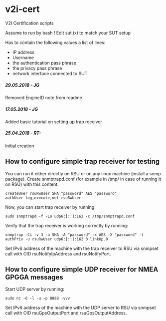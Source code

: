 # v2i-cert
V2I Certification scripts

Assume to run by bash !
Edit sut.txt to match your SUT setup

Has to contain the following values a list of lines:
- IP address
- Username
- the authentication pass phrase
- the privacy pass phrase
- network interface connected to SUT

##### 29.05.2018 - JG
Removed EngineID note from readme
##### 17.05.2018 - JG
Added basic tutorial on setting up trap receiver
##### 25.04.2018 - RT:
Initial creation

## How to configure simple trap receiver for testing
You can run it either directly on RSU or on any linux machine (install a snmp package).
Create snmptrapd.conf (for example in /tmp/ in case of running it on RSU) with this content:
```
createUser rsuRwUser SHA "password" AES "password"
authUser log,execute,net rsuRwUser
```
Now, you can start trap receiver by running:
```
sudo snmptrapd -f -Lo udp6:[::]:162 -c /tmp/snmptrapd.conf
```
Verify that the trap receiver is working correctly by running:
```
snmptrap -Ci -v 3 -a SHA -A "password" -x AES -X "password" -l authPriv -u rsuRwUser udp6:[::]:162 0 linkUp.0
```
Set IPv6 address of the machine with the trap receiver to RSU via snmpset call with OID rsuNotifyIpAddress and rsuNotifyPort.
## How to configure simple UDP receiver for NMEA GPGGA messages
Start UDP server by running:
```
sudo nc -6 -l -u -p 8888 -vvv
```
Set IPv6 address of the machine with the UDP server to RSU via snmpset call with OID rsuGpsOutputPort and rsuGpsOutputAddress.

